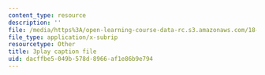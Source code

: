 ```yaml
---
content_type: resource
description: ''
file: /media/https%3A/open-learning-course-data-rc.s3.amazonaws.com/18-085-computational-science-and-engineering-i-fall-2008/dacffbe5049b578d8966af1e86b9e794_fJSSVcFhA0Y.vtt
file_type: application/x-subrip
resourcetype: Other
title: 3play caption file
uid: dacffbe5-049b-578d-8966-af1e86b9e794
---
```

